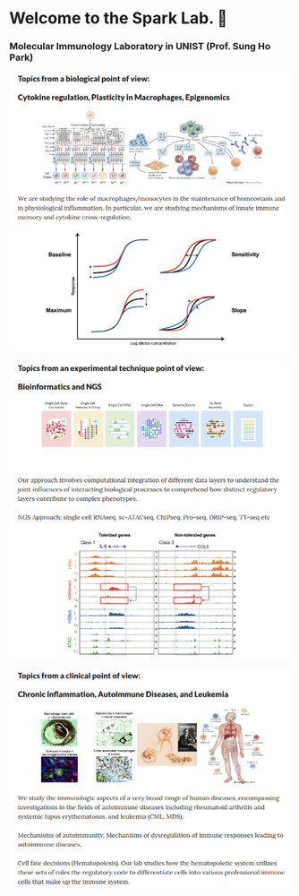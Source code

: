 # Welcome to the Spark Lab. 👋
### Molecular Immunology Laboratory in UNIST (Prof. Sung Ho Park)

<p align="center">
<img width="750" src="https://raw.githubusercontent.com/S-ParkLab/.github/master/src/Topic_Spark_LAB_0.png">
</p>

<p align="center">
<img width="750" src="https://raw.githubusercontent.com/S-ParkLab/.github/master/src/Topic_Spark_LAB_1.png">
</p>

<p align="center">
<img width="750" src="https://raw.githubusercontent.com/S-ParkLab/.github/master/src/Topic_Spark_LAB_2.png">
</p>
